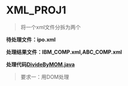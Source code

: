 # XML_PROJ1
>将一个xml文件分拆为两个

**待处理文件：ipo.xml**

**处理结果文件：IBM_COMP.xml,ABC_COMP.xml**

**处理代码[DivideByMOM.java](https://github.com/EchoZhu/XML_PROJ1/blob/master/DivideByDOM.java)**

>要求一：用DOM处理
